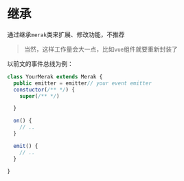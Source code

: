 # 继承

通过继承`merak`类来扩展、修改功能，不推荐
> 当然，这样工作量会大一点，比如`vue`组件就要重新封装了

以前文的事件总线为例：
```ts
class YourMerak extends Merak {
  public emitter = emitter// your event emitter
  constuctor(/** */) {
    super(/** */)

  }

  on() {
    // ..
  }

  emit() {
    // ..
  }

}
```